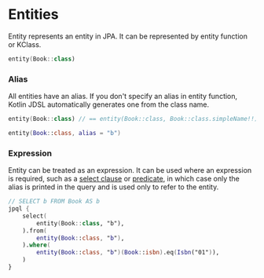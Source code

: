 # Entities

Entity represents an entity in JPA. It can be represented by entity function or KClass.&#x20;

```kotlin
entity(Book::class)
```

### Alias

All entities have an alias. If you don't specify an alias in entity function, Kotlin JDSL automatically generates one from the class name.

```kotlin
entity(Book::class) // == entity(Book::class, Book::class.simpleName!!)

entity(Book::class, alias = "b")
```

### Expression

Entity can be treated as an expression. It can be used where an expression is required, such as a [select clause](statements.md#select-clause) or [predicate](predicates.md), in which case only the alias is printed in the query and is used only to refer to the entity.

```kotlin
// SELECT b FROM Book AS b
jpql {
    select(
        entity(Book::class, "b"),
    ).from(
        entity(Book::class, "b"),
    ).where(
        entity(Book::class, "b")(Book::isbn).eq(Isbn("01")),
    )
}
```
